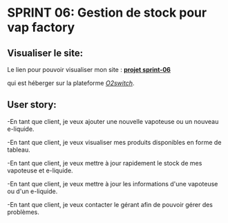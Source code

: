 # SPRINT 06: Gestion de stock pour vap factory

## Visualiser le site:

Le lien pour pouvoir visualiser mon site : **[projet sprint-06 ](http://perianmodely-julie.sprint-06.sc1lgvu9627.universe.wf/)**

qui est héberger sur la plateforme [_O2switch_](https://kip.o2switch.net:2083/).

## User story:

-En tant que client, je veux ajouter une nouvelle vapoteuse ou un nouveau e-liquide.

-En tant que client, je veux visualiser mes produits disponibles en forme de tableau.

-En tant que client, je veux mettre à jour rapidement le stock de mes vapoteuse et e-liquide.

-En tant que client, je veux mettre à jour les informations d'une vapoteuse ou d'un e-liquide.

-En tant que client, je veux contacter le gérant afin de pouvoir gérer des problèmes.
